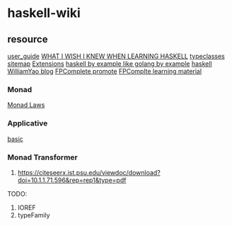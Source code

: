 # haskell-wiki

## resource

[user_guide](https://ghc.gitlab.haskell.org/ghc/doc/users_guide/index.html)
[WHAT I WISH I KNEW WHEN LEARNING HASKELL](https://smunix.github.io/dev.stephendiehl.com/hask/index.html)
[typeclasses sitemap](https://typeclasses.com/sitemap)
[Extensions](https://typeclasses.com/ghc/extensions)
[haskell by example like golang by example](https://lotz84.github.io/haskellbyexample/)
[haskell](https://lotz84.github.io/haskell/)
[WilliamYao blog](https://williamyaoh.com/)
[FPComplete promote](https://www.fpcomplete.com/haskell/promote/)
[FPComplte learning material](https://www.fpcomplete.com/haskell/learn/)

### Monad

[Monad Laws](http://wiki.haskell.org/Monad_laws)

### Applicative

[basic](https://www.fpcomplete.com/haskell/tutorial/applicative-syntax/)

### Monad Transformer

1. https://citeseerx.ist.psu.edu/viewdoc/download?doi=10.1.1.71.596&rep=rep1&type=pdf


TODO:

1. IOREF
2. typeFamily
